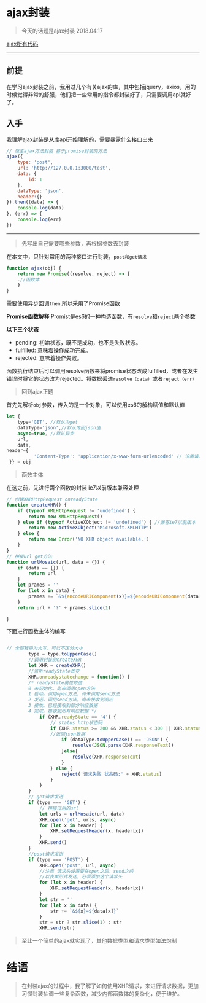 # ajax封装
>  今天的话题是ajax封装 2018.04.17

[ajax所有代码](./ajax.js "ajax所有代码")

------------
## 前提
在学习ajax封装之前，我用过几个有关ajax的库，其中包括jquery，axios，用的时候觉得非常的舒服，他们把一些常用的指令都封装好了，只需要调用api就好了。
## 入手
我理解ajax封装是从库api开始理解的，需要暴露什么接口出来
```javascript
// 原生ajax方法封装 基于promise封装的方法
ajax({
    type: 'post',
    url: 'http://127.0.0.1:3000/test',
    data: {
        id: 1
    },
    dataType: 'json',
    header:{}
}).then((data) => {
    console.log(data)
}, (err) => {
    console.log(err)
})
```

------------


> 先写出自己需要哪些参数，再根据参数去封装

在本文中，只针对常用的两种接口进行封装，`post和get请求`
``` javascript
function ajax(obj) {
    return new Promise((resolve, reject) => {
	.//函数体
	}
}
```
需要使用异步回调`then`,所以采用了Promise函数

**Promise函数解释**
Promist是es6的一种构造函数，有` resolve `和` reject `两个参数

**以下三个状态**
- pending: 初始状态，既不是成功，也不是失败状态。
- fulfilled: 意味着操作成功完成。
- rejected: 意味着操作失败。

函数执行结束后可以调用resolve函数来将promise状态改成fulfilled，或者在发生错误时将它的状态改为rejected。将数据丢进`resolve（data）`或者`reject（err）`
> 回到ajax正题

首先先解析`obj`参数，传入的是一个对象，可以使用es6的解构赋值和默认值
```javascript
let {
	type='GET', //默认为get
	dataType='json',//默认传回json值
	async=true, //默认异步
	url,
	data,
header={
          'Content-Type': 'application/x-www-form-urlencoded' // 设置请求头
 }} = obj
```
> 函数主体

在这之前，先进行两个函数的封装
 ie7以前版本兼容处理
```javascript
// 创建XHRHttpRequest onreadyState
function createXHR() {
    if (typeof XMLHttpRequest != 'undefined') {
        return new XMLHttpRequest()
    } else if (typeof ActiveXObject != 'undefined') { //兼容ie7以前版本
        return new ActiveXObject('Microsoft.XMLHTTP')
    } else {
        return new Error('NO XHR object available.')
    }
}
// 拼接url get方法
function urlMosaic(url, data = {}) {
    if (data == {}) {
        return url
    }
    let prames = ''
    for (let x in data) {
        prames += `&${encodeURIComponent(x)}=${encodeURIComponent(data[x])}`
    }
    return url + '?' + prames.slice(1)

}
```
下面进行函数主体的编写
```javascript

// 全部转换为大写，可以不区分大小
        type = type.toUpperCase()
		//调用封装的createXHR
        let XHR = createXHR()
		//监听readyState改变
        XHR.onreadystatechange = function() {
		/* readyState属性取值
		0 未初始化。尚未调用open方法
		1 启动。调用open方法，尚未调用send方法
		2 发送。调用send方法。尚未接收到响应
		3 接收。已经接收到部分响应数据
		4 完成。接收到所有响应数据 */
            if (XHR.readyState == '4') {
                // status http状态码
                if (XHR.status >= 200 && XHR.status < 300 || XHR.status === '304') {
				//返回json数据
                    if (dataType.toUpperCase() == 'JSON') {
                        resolve(JSON.parse(XHR.responseText))
                    }else{
					    resolve(XHR.responseText)
					}
                } else {
                    reject('请求失败 状态码:' + XHR.status)
                }
            }
        }
        // get请求发送
        if (type === 'GET') {
            // 拼接过后的url
            let urls = urlMosaic(url, data)
            XHR.open('get', urls, async)
            for (let x in header) {
                XHR.setRequestHeader(x, header[x])
            }
            XHR.send()
        }
		//post请求发送
        if (type === 'POST') {
            XHR.open('post', url, async)
			//注意 请求头设置要在open之后，send之前
			//以表单形式发送，必须添加这个请求头
            for (let x in header) {
                XHR.setRequestHeader(x, header[x])
            }
            let str = ''
            for (let x in data) {
                str += `&${x}=${data[x]}`
            }
            str = str ? str.slice(1) : str
            XHR.send(str)
```
> 至此一个简单的ajax就实现了，其他数据类型和请求类型如法炮制

# 结语
> 在封装ajax的过程中，我了解了如何使用XHR请求，来进行请求数据，更加习惯封装抽调一些复杂函数，减少内部函数体的复杂化，便于维护。

